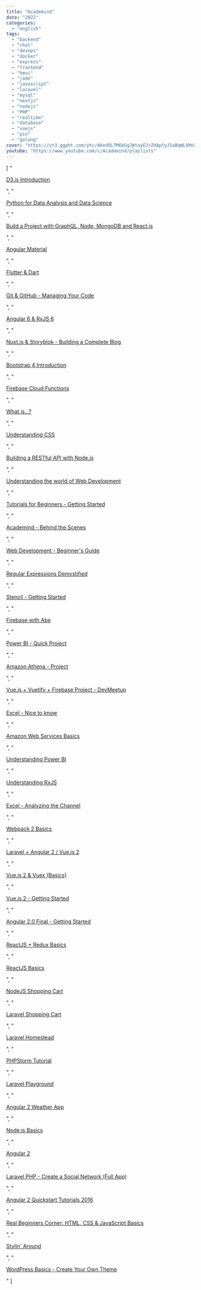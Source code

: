 ```yaml
---
title: "Academind"
date: "2022"
categories:
  - "english"
tags:
  - "backend"
  - "chat"
  - "devops"
  - "docker"
  - "express"
  - "frontend"
  - "hmvc"
  - "jade"
  - "javascript"
  - "laravel"
  - "mysql"
  - "nextjs"
  - "nodejs"
  - "PHP"
  - "realtime"
  - "database"
  - "vuejs"
  - "pin"
  - "golang"
cover: "https://yt3.ggpht.com/ytc/AKedOLTM6bGgJWtayEJrZHApYyJSaBqWLkMnXixAVvc85Q=s88-c-k-c0x00ffffff-no-rj"
youtube: "https://www.youtube.com/c/Academind/playlists"
---
```


[
"<p><a href='https://www.youtube.com/watch?v=TOJ9yjvlapY&list=PL55RiY5tL51r1NlkJLzVhui1S480gnuNG'>D3.js Introduction</a></p>",
"<p><a href='https://www.youtube.com/watch?v=cXP_i5-nTXg&list=PL55RiY5tL51o5jBXR1h2JvFm0L-fbThG4'>Python for Data Analysis and Data Science</a></p>",
"<p><a href='https://www.youtube.com/watch?v=7giZGFDGnkc&list=PL55RiY5tL51rG1x02Yyj93iypUuHYXcB_'>Build a Project with GraphQL, Node, MongoDB and React.js</a></p>",
"<p><a href='https://www.youtube.com/watch?v=u679SQsfRVM&list=PL55RiY5tL51p2R1L8sxaYlzmWh6yIrX8k'>Angular Material</a></p>",
"<p><a href='https://www.youtube.com/watch?v=GLSG_Wh_YWc&list=PL55RiY5tL51qKxC472MY2ayxJTze5Qb7T'>Flutter & Dart</a></p>",
"<p><a href='https://www.youtube.com/watch?v=_OZVJpLHUaI&list=PL55RiY5tL51poFMpbva1IqfO-pylwSNsN'>Git & GitHub - Managing Your Code</a></p>",
"<p><a href='https://www.youtube.com/watch?v=Xr5l7lT--YU&list=PL55RiY5tL51rVUDwCCUenDe4sEuw5RtsI'>Angular 6 & RxJS 6</a></p>",
"<p><a href='https://www.youtube.com/watch?v=Dc_5BpIB4X4&list=PL55RiY5tL51pk1RvaQOxI6sJ-yZzExzJn'>Nuxt.js & Storyblok - Building a Complete Blog</a></p>",
"<p><a href='https://www.youtube.com/watch?v=7g8Gg2QVdeU&list=PL55RiY5tL51rLqH4-8LBVlUTIFF70dxhb'>Bootstrap 4 Introduction</a></p>",
"<p><a href='https://www.youtube.com/watch?v=qcECaRgU4uI&list=PL55RiY5tL51r5jyQoPZhwLueLpPeAV6P9'>Firebase Cloud Functions</a></p>",
"<p><a href='https://www.youtube.com/watch?v=b9gnX62ZMTU&list=PL55RiY5tL51qXR-9ypW3HyzyWKpuuglKg'>What is...?</a></p>",
"<p><a href='https://www.youtube.com/watch?v=wmAP2xvNs08&list=PL55RiY5tL51q6KKXoA0_CIskaTSJEM1fN'>Understanding CSS</a></p>",
"<p><a href='https://www.youtube.com/watch?v=0oXYLzuucwE&list=PL55RiY5tL51q4D-B63KBnygU6opNPFk_q'>Building a RESTful API with Node.js</a></p>",
"<p><a href='https://www.youtube.com/watch?v=6HYkN84PGfk&list=PL55RiY5tL51oH-HxUXBHendOUj0BFfnQF'>Understanding the world of Web Development</a></p>",
"<p><a href='https://www.youtube.com/watch?v=pgAvVxowaYU&list=PL55RiY5tL51qLY6Yriev2bO9AF0gdvpbb'>Tutorials for Beginners - Getting Started</a></p>",
"<p><a href='https://www.youtube.com/watch?v=RqZqmTUOaUo&list=PL55RiY5tL51prl41XFcxzgf-c0ReJgpXh'>Academind - Behind the Scenes</a></p>",
"<p><a href='https://www.youtube.com/watch?v=OxOx3WI3Df4&list=PL55RiY5tL51rv_vo3TM3Byu71RYchX_l_'>Web Development - Beginner's Guide</a></p>",
"<p><a href='https://www.youtube.com/watch?v=0LKdKixl5Ug&list=PL55RiY5tL51ryV3MhCbH8bLl7O_RZGUUE'>Regular Expressions Demystified</a></p>",
"<p><a href='https://www.youtube.com/watch?v=MqMYaT1GlWY&list=PL55RiY5tL51pIQNcOLDjnaQJYuj_GjVSz'>Stencil - Getting Started</a></p>",
"<p><a href='https://www.youtube.com/watch?v=mi1GtQ5xn2M&list=PL55RiY5tL51rNAfZuWt-PPSDZ8jqjxGNe'>Firebase with Abe</a></p>",
"<p><a href='https://www.youtube.com/watch?v=j18T8DI6nlI&list=PL55RiY5tL51rmBCqfgJThY7ImP4xGz2OP'>Power BI - Quick Project</a></p>",
"<p><a href='https://www.youtube.com/watch?v=bfhC5nn9xWE&list=PL55RiY5tL51rZooHydslYclCYio7eoC66'>Amazon Athena - Project</a></p>",
"<p><a href='https://www.youtube.com/watch?v=FXY1UyQfSFw&list=PL55RiY5tL51qxUbODJG9cgrsVd7ZHbPrt'>Vue.js + Vuetify + Firebase Project - DevMeetup</a></p>",
"<p><a href='https://www.youtube.com/watch?v=d4ZwFaWo-Xg&list=PL55RiY5tL51oBO9sNp69MXHwGekkhMwB1'>Excel - Nice to know</a></p>",
"<p><a href='https://www.youtube.com/watch?v=zYOOY_DVnjo&list=PL55RiY5tL51pgPovJKg6HFMFqiGNSZtQ5'>Amazon Web Services Basics</a></p>",
"<p><a href='https://www.youtube.com/watch?v=vhBwvC-h5Bg&list=PL55RiY5tL51rwV9u3BihjI6s1ncsw2WNr'>Understanding Power BI</a></p>",
"<p><a href='https://www.youtube.com/watch?v=T9wOu11uU6U&list=PL55RiY5tL51pHpagYcrN9ubNLVXF8rGVi'>Understanding RxJS</a></p>",
"<p><a href='https://www.youtube.com/watch?v=nFTcnjMldO4&list=PL55RiY5tL51o4JzbIin--4G5A2chf7d-_'>Excel - Analyzing the Channel</a></p>",
"<p><a href='https://www.youtube.com/watch?v=GU-2T7k9NfI&list=PL55RiY5tL51rcCnrOrZixuOsZhAHHy6os'>Webpack 2 Basics</a></p>",
"<p><a href='https://www.youtube.com/watch?v=vu7l574xVao&list=PL55RiY5tL51rrgq6xi67Mc6cwOHXw_nB1'>Laravel + Angular 2 / Vue.js 2</a></p>",
"<p><a href='https://www.youtube.com/watch?v=2CSr2vBApSI&list=PL55RiY5tL51pT0DNJraU93FhMzhXxtDAo'>Vue.js 2 & Vuex (Basics)</a></p>",
"<p><a href='https://www.youtube.com/watch?v=nyJSd6V2DRI&list=PL55RiY5tL51p-YU-Uw90qQH419BM4Iz07'>Vue.js 2 - Getting Started</a></p>",
"<p><a href='https://www.youtube.com/watch?v=nvD2Dvzj8_E&list=PL55RiY5tL51rLeDxRPlE6Hsnss3QDCCKc'>Angular 2.0 Final - Getting Started</a></p>",
"<p><a href='https://www.youtube.com/watch?v=qrsle5quS7A&list=PL55RiY5tL51rrC3sh8qLiYHqUV3twEYU_'>ReactJS + Redux Basics</a></p>",
"<p><a href='https://www.youtube.com/watch?v=JPT3bFIwJYA&list=PL55RiY5tL51oyA8euSROLjMFZbXaV7skS'>ReactJS Basics</a></p>",
"<p><a href='https://www.youtube.com/watch?v=56TizEw2LgI&list=PL55RiY5tL51rajp7Xr_zk-fCFtzdlGKUp'>NodeJS Shopping Cart</a></p>",
"<p><a href='https://www.youtube.com/watch?v=56TizEw2LgI&list=PL55RiY5tL51qUXDyBqx0mKVOhLNFwwxvH'>Laravel Shopping Cart</a></p>",
"<p><a href='https://www.youtube.com/watch?v=0AKMvpbMoH0&list=PL55RiY5tL51rJ9-9XF6ru4rrmyYkgemu4'>Laravel Homestead</a></p>",
"<p><a href='https://www.youtube.com/watch?v=MuTA1I0IID8&list=PL55RiY5tL51o9FnSh0LO_PptFfB5pXG6Q'>PHPStorm Tutorial</a></p>",
"<p><a href='https://www.youtube.com/watch?v=mghrMCsDpug&list=PL55RiY5tL51r_qJPESCy5ScfwTo2klnlW'>Laravel Playground</a></p>",
"<p><a href='https://www.youtube.com/watch?v=r7EhBTPlQkk&list=PL55RiY5tL51rslbEyCA6Gm2mRQ9VJxAYh'>Angular 2 Weather App</a></p>",
"<p><a href='https://www.youtube.com/watch?v=65a5QQ3ZR2g&list=PL55RiY5tL51oGJorjEgl6NVeDbx_fO5jR'>Node.js Basics</a></p>",
"<p><a href='https://www.youtube.com/watch?v=DBjPIabiRNg&list=PL55RiY5tL51qIb5VW2ywbT12UZeqmzBAu'>Angular 2</a></p>",
"<p><a href='https://www.youtube.com/watch?v=_dd4-HEPejU&list=PL55RiY5tL51oloSGk5XdO2MGjPqc0BxGV'>Laravel PHP - Create a Social Network (Full App)</a></p>",
"<p><a href='https://www.youtube.com/watch?v=d6Dp4Dyeke8&list=PL55RiY5tL51olfU2IEqr455EYLkrhmh3n'>Angular 2 Quickstart Tutorials 2016</a></p>",
"<p><a href='https://www.youtube.com/watch?v=8FxVEioS41U&list=PL55RiY5tL51oJMqB1syVpXmQySoJsduFl'>Real Beginners Corner: HTML, CSS & JavaScript Basics</a></p>",
"<p><a href='https://www.youtube.com/watch?v=azlhEegg5LA&list=PL55RiY5tL51q5zdtvyZJd2-ipHaeERn7O'>Stylin' Around</a></p>",
"<p><a href='https://www.youtube.com/watch?v=O5-1NkC-Rvc&list=PL55RiY5tL51o64BoxBC_2UD3PuICq9xHh'>WordPress Basics - Create Your Own Theme</a></p>"
]
